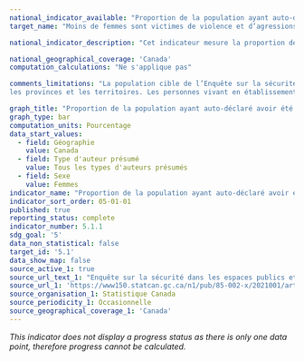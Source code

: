 ```yaml
---
national_indicator_available: "Proportion de la population ayant auto-déclaré avoir été agressée sexuellement dans les 12 derniers mois"
target_name: "Moins de femmes sont victimes de violence et d’agressions sexuelles de la part du partenaire intime"

national_indicator_description: "Cet indicateur mesure la proportion de la population ayant auto-déclaré avoir été agressée sexuellement dans les 12 derniers mois."

national_geographical_coverage: 'Canada' 
computation_calculations: "Ne s'applique pas"

comments_limitations: "La population cible de l’Enquête sur la sécurité dans les espaces publics et privés est composée des Canadiens de 15 ans et plus résidant dans 
les provinces et les territoires. Les personnes vivant en établissement ne sont pas incluses."

graph_title: "Proportion de la population ayant auto-déclaré avoir été agressée sexuellement dans les 12 derniers mois"
graph_type: bar
computation_units: Pourcentage
data_start_values:
  - field: Géographie
    value: Canada
  - field: Type d'auteur présumé
    value: Tous les types d'auteurs présumés
  - field: Sexe
    value: Femmes
indicator_name: "Proportion de la population ayant auto-déclaré avoir été agressée sexuellement dans les 12 derniers mois"
indicator_sort_order: 05-01-01
published: true
reporting_status: complete
indicator_number: 5.1.1
sdg_goal: '5'
data_non_statistical: false
target_id: '5.1'
data_show_map: false
source_active_1: true
source_url_text_1: "Enquête sur la sécurité dans les espaces publics et privés"
source_url_1: 'https://www150.statcan.gc.ca/n1/pub/85-002-x/2021001/article/00003-fra.htm'
source_organisation_1: Statistique Canada
source_periodicity_1: Occasionnelle
source_geographical_coverage_1: 'Canada'
---
```

<i>This indicator does not display a progress status as there is only one data point, therefore progress cannot be calculated.</i>
